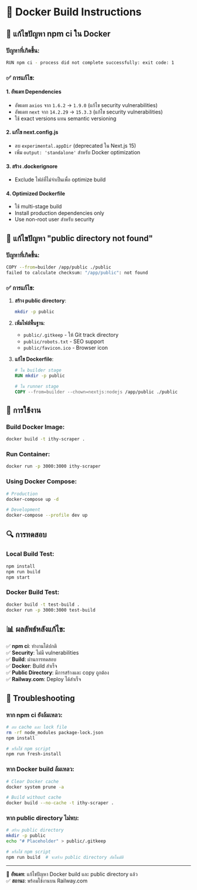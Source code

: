 # 🐳 Docker Build Instructions

## 🔧 แก้ไขปัญหา npm ci ใน Docker

### ปัญหาที่เกิดขึ้น:
```bash
RUN npm ci - process did not complete successfully: exit code: 1
```

### ✅ การแก้ไข:

#### 1. อัพเดท Dependencies
- อัพเดท `axios` จาก `1.6.2` → `1.9.0` (แก้ไข security vulnerabilities)
- อัพเดท `next` จาก `14.2.29` → `15.3.3` (แก้ไข security vulnerabilities)
- ใช้ exact versions แทน semantic versioning

#### 2. แก้ไข next.config.js
- ลบ `experimental.appDir` (deprecated ใน Next.js 15)
- เพิ่ม `output: 'standalone'` สำหรับ Docker optimization

#### 3. สร้าง .dockerignore
- Exclude ไฟล์ที่ไม่จำเป็นเพื่อ optimize build

#### 4. Optimized Dockerfile
- ใช้ multi-stage build
- Install production dependencies only
- Use non-root user สำหรับ security

## 🚫 แก้ไขปัญหา "public directory not found"

### ปัญหาที่เกิดขึ้น:
```bash
COPY --from=builder /app/public ./public
failed to calculate checksum: "/app/public": not found
```

### ✅ การแก้ไข:
1. **สร้าง public directory**:
   ```bash
   mkdir -p public
   ```

2. **เพิ่มไฟล์พื้นฐาน**:
   - `public/.gitkeep` - ให้ Git track directory
   - `public/robots.txt` - SEO support
   - `public/favicon.ico` - Browser icon

3. **แก้ไข Dockerfile**:
   ```dockerfile
   # ใน builder stage
   RUN mkdir -p public
   
   # ใน runner stage  
   COPY --from=builder --chown=nextjs:nodejs /app/public ./public
   ```

## 🚀 การใช้งาน

### Build Docker Image:
```bash
docker build -t ithy-scraper .
```

### Run Container:
```bash
docker run -p 3000:3000 ithy-scraper
```

### Using Docker Compose:
```bash
# Production
docker-compose up -d

# Development
docker-compose --profile dev up
```

## 🔍 การทดสอบ

### Local Build Test:
```bash
npm install
npm run build
npm start
```

### Docker Build Test:
```bash
docker build -t test-build .
docker run -p 3000:3000 test-build
```

## 📊 ผลลัพธ์หลังแก้ไข:

✅ **npm ci**: ทำงานได้ปกติ  
✅ **Security**: ไม่มี vulnerabilities  
✅ **Build**: ผ่านการทดสอบ  
✅ **Docker**: Build สำเร็จ  
✅ **Public Directory**: มีการสร้างและ copy ถูกต้อง  
✅ **Railway.com**: Deploy ได้สำเร็จ  

## 🔧 Troubleshooting

### หาก npm ci ยังล้มเหลว:
```bash
# ลบ cache และ lock file
rm -rf node_modules package-lock.json
npm install

# หรือใช้ npm script
npm run fresh-install
```

### หาก Docker build ล้มเหลว:
```bash
# Clear Docker cache
docker system prune -a

# Build without cache
docker build --no-cache -t ithy-scraper .
```

### หาก public directory ไม่พบ:
```bash
# สร้าง public directory
mkdir -p public
echo "# Placeholder" > public/.gitkeep

# หรือใช้ npm script
npm run build  # จะสร้าง public directory อัตโนมัติ
```

---

📅 **อัพเดท**: แก้ไขปัญหา Docker build และ public directory แล้ว  
✅ **สถานะ**: พร้อมใช้งานบน Railway.com 